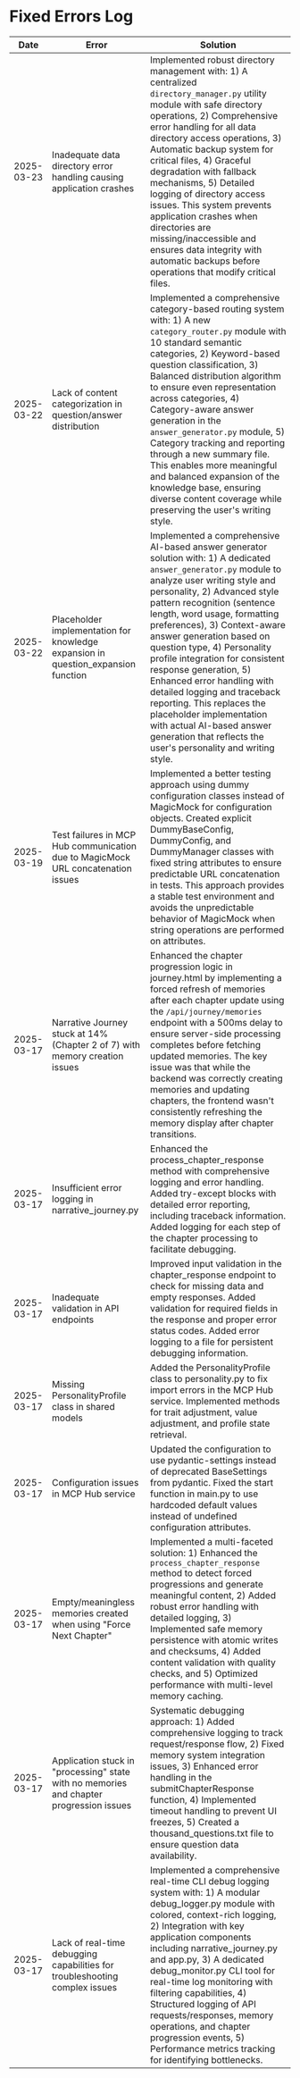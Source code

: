 # Fixed Errors Log

| Date | Error | Solution |
|------|-------|----------|
| 2025-03-23 | Inadequate data directory error handling causing application crashes | Implemented robust directory management with: 1) A centralized `directory_manager.py` utility module with safe directory operations, 2) Comprehensive error handling for all data directory access operations, 3) Automatic backup system for critical files, 4) Graceful degradation with fallback mechanisms, 5) Detailed logging of directory access issues. This system prevents application crashes when directories are missing/inaccessible and ensures data integrity with automatic backups before operations that modify critical files. |
| 2025-03-22 | Lack of content categorization in question/answer distribution | Implemented a comprehensive category-based routing system with: 1) A new `category_router.py` module with 10 standard semantic categories, 2) Keyword-based question classification, 3) Balanced distribution algorithm to ensure even representation across categories, 4) Category-aware answer generation in the `answer_generator.py` module, 5) Category tracking and reporting through a new summary file. This enables more meaningful and balanced expansion of the knowledge base, ensuring diverse content coverage while preserving the user's writing style. |
| 2025-03-22 | Placeholder implementation for knowledge expansion in question_expansion function | Implemented a comprehensive AI-based answer generator solution with: 1) A dedicated `answer_generator.py` module to analyze user writing style and personality, 2) Advanced style pattern recognition (sentence length, word usage, formatting preferences), 3) Context-aware answer generation based on question type, 4) Personality profile integration for consistent response generation, 5) Enhanced error handling with detailed logging and traceback reporting. This replaces the placeholder implementation with actual AI-based answer generation that reflects the user's personality and writing style. |
| 2025-03-19 | Test failures in MCP Hub communication due to MagicMock URL concatenation issues | Implemented a better testing approach using dummy configuration classes instead of MagicMock for configuration objects. Created explicit DummyBaseConfig, DummyConfig, and DummyManager classes with fixed string attributes to ensure predictable URL concatenation in tests. This approach provides a stable test environment and avoids the unpredictable behavior of MagicMock when string operations are performed on attributes. |
| 2025-03-17 | Narrative Journey stuck at 14% (Chapter 2 of 7) with memory creation issues | Enhanced the chapter progression logic in journey.html by implementing a forced refresh of memories after each chapter update using the `/api/journey/memories` endpoint with a 500ms delay to ensure server-side processing completes before fetching updated memories. The key issue was that while the backend was correctly creating memories and updating chapters, the frontend wasn't consistently refreshing the memory display after chapter transitions. |
| 2025-03-17 | Insufficient error logging in narrative_journey.py | Enhanced the process_chapter_response method with comprehensive logging and error handling. Added try-except blocks with detailed error reporting, including traceback information. Added logging for each step of the chapter processing to facilitate debugging. |
| 2025-03-17 | Inadequate validation in API endpoints | Improved input validation in the chapter_response endpoint to check for missing data and empty responses. Added validation for required fields in the response and proper error status codes. Added error logging to a file for persistent debugging information. |
| 2025-03-17 | Missing PersonalityProfile class in shared models | Added the PersonalityProfile class to personality.py to fix import errors in the MCP Hub service. Implemented methods for trait adjustment, value adjustment, and profile state retrieval. |
| 2025-03-17 | Configuration issues in MCP Hub service | Updated the configuration to use pydantic-settings instead of deprecated BaseSettings from pydantic. Fixed the start function in main.py to use hardcoded default values instead of undefined configuration attributes. |
| 2025-03-17 | Empty/meaningless memories created when using "Force Next Chapter" | Implemented a multi-faceted solution: 1) Enhanced the `process_chapter_response` method to detect forced progressions and generate meaningful content, 2) Added robust error handling with detailed logging, 3) Implemented safe memory persistence with atomic writes and checksums, 4) Added content validation with quality checks, and 5) Optimized performance with multi-level memory caching. |
| 2025-03-17 | Application stuck in "processing" state with no memories and chapter progression issues | Systematic debugging approach: 1) Added comprehensive logging to track request/response flow, 2) Fixed memory system integration issues, 3) Enhanced error handling in the submitChapterResponse function, 4) Implemented timeout handling to prevent UI freezes, 5) Created a thousand_questions.txt file to ensure question data availability. |
| 2025-03-17 | Lack of real-time debugging capabilities for troubleshooting complex issues | Implemented a comprehensive real-time CLI debug logging system with: 1) A modular debug_logger.py module with colored, context-rich logging, 2) Integration with key application components including narrative_journey.py and app.py, 3) A dedicated debug_monitor.py CLI tool for real-time log monitoring with filtering capabilities, 4) Structured logging of API requests/responses, memory operations, and chapter progression events, 5) Performance metrics tracking for identifying bottlenecks. |
